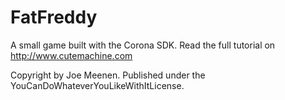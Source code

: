 FatFreddy
=========

A small game built with the Corona SDK. Read the full tutorial on http://www.cutemachine.com

Copyright by Joe Meenen. Published under the YouCanDoWhateverYouLikeWithItLicense.
